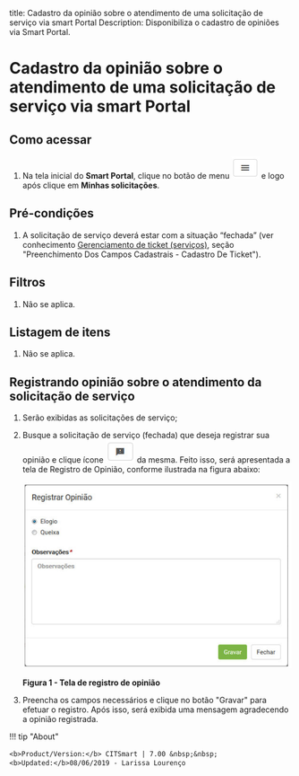 title:  Cadastro da opinião sobre o atendimento de uma solicitação de serviço via smart Portal
Description: Disponibiliza o cadastro de opiniões via Smart Portal. 
# Cadastro da opinião sobre o atendimento de uma solicitação de serviço via smart Portal

Como acessar
---------------

1. Na tela inicial do **Smart Portal**, clique no botão de menu ![simbolo](images/simb-meno.white.jpg)  e logo após clique em 
**Minhas solicitações**.

Pré-condições
----------------

1. A solicitação de serviço deverá estar com a situação “fechada” (ver conhecimento [Gerenciamento de ticket (serviços)][1], seção 
"Preenchimento Dos Campos Cadastrais - Cadastro De Ticket").

Filtros
----------

1. Não se aplica.

Listagem de itens
--------------------

1. Não se aplica.

Registrando opinião sobre o atendimento da solicitação de serviço
-------------------------------------------------------------------

1. Serão exibidas as solicitações de serviço;

2. Busque a solicitação de serviço (fechada) que deseja registrar sua opinião e clique ícone ![simbolo](images/simb-excla.jpg) da 
mesma. Feito isso, será apresentada a tela de Registro de Opinião, conforme ilustrada na figura abaixo:

    ![Registro](images/opiniao.img1.jpg)
    
    **Figura 1 - Tela de registro de opinião**
    
3. Preencha os campos necessários e clique no botão "Gravar" para efetuar o registro. Após isso, será exibida uma mensagem 
agradecendo a opinião registrada.

!!! tip "About"

    <b>Product/Version:</b> CITSmart | 7.00 &nbsp;&nbsp;
    <b>Updated:</b>08/06/2019 - Larissa Lourenço
        
[1]:/pt-br/citsmart-platform-7/processes/tickets/ticket-management.html
